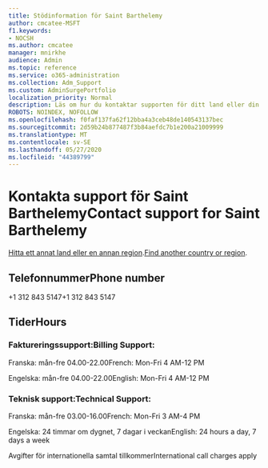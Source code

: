 ```yaml
---
title: Stödinformation för Saint Barthelemy
author: cmcatee-MSFT
f1.keywords:
- NOCSH
ms.author: cmcatee
manager: mnirkhe
audience: Admin
ms.topic: reference
ms.service: o365-administration
ms.collection: Adm_Support
ms.custom: AdminSurgePortfolio
localization_priority: Normal
description: Läs om hur du kontaktar supporten för ditt land eller din region.
ROBOTS: NOINDEX, NOFOLLOW
ms.openlocfilehash: f0faf137fa62f12bba4a3ceb48de140543137bec
ms.sourcegitcommit: 2d59b24b877487f3b84aefdc7b1e200a21009999
ms.translationtype: MT
ms.contentlocale: sv-SE
ms.lasthandoff: 05/27/2020
ms.locfileid: "44389799"
---
```

# <a name="contact-support-for-saint-barthelemy"></a><span data-ttu-id="e25c9-103">Kontakta support för Saint Barthelemy</span><span class="sxs-lookup"><span data-stu-id="e25c9-103">Contact support for Saint Barthelemy</span></span>

<span data-ttu-id="e25c9-104">[Hitta ett annat land eller en annan region](../contact-support-for-business-products.md).</span><span class="sxs-lookup"><span data-stu-id="e25c9-104">[Find another country or region](../contact-support-for-business-products.md).</span></span>

## <a name="phone-number"></a><span data-ttu-id="e25c9-105">Telefonnummer</span><span class="sxs-lookup"><span data-stu-id="e25c9-105">Phone number</span></span>
<span data-ttu-id="e25c9-106">+1 312 843 5147</span><span class="sxs-lookup"><span data-stu-id="e25c9-106">+1 312 843 5147</span></span>

## <a name="hours"></a><span data-ttu-id="e25c9-107">Tider</span><span class="sxs-lookup"><span data-stu-id="e25c9-107">Hours</span></span>
### <a name="billing-support"></a><span data-ttu-id="e25c9-108">Faktureringssupport:</span><span class="sxs-lookup"><span data-stu-id="e25c9-108">Billing Support:</span></span>

<span data-ttu-id="e25c9-109">Franska: mån-fre 04.00-22.00</span><span class="sxs-lookup"><span data-stu-id="e25c9-109">French: Mon-Fri 4 AM-12 PM</span></span>

<span data-ttu-id="e25c9-110">Engelska: mån-fre 04.00-22.00</span><span class="sxs-lookup"><span data-stu-id="e25c9-110">English: Mon-Fri 4 AM-12 PM</span></span>

### <a name="technical-support"></a><span data-ttu-id="e25c9-111">Teknisk support:</span><span class="sxs-lookup"><span data-stu-id="e25c9-111">Technical Support:</span></span>

<span data-ttu-id="e25c9-112">Franska: mån-fre 03.00-16.00</span><span class="sxs-lookup"><span data-stu-id="e25c9-112">French: Mon-Fri 3 AM-4 PM</span></span>

<span data-ttu-id="e25c9-113">Engelska: 24 timmar om dygnet, 7 dagar i veckan</span><span class="sxs-lookup"><span data-stu-id="e25c9-113">English: 24 hours a day, 7 days a week</span></span>

<span data-ttu-id="e25c9-114">Avgifter för internationella samtal tillkommer</span><span class="sxs-lookup"><span data-stu-id="e25c9-114">International call charges apply</span></span>
